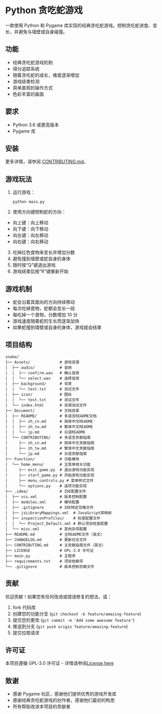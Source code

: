 # Python 贪吃蛇游戏

一款使用 Python 和 Pygame 库实现的经典贪吃蛇游戏。控制贪吃蛇进食、变长，并避免与墙壁或自身碰撞。

## 功能

- 经典贪吃蛇游戏机制
- 得分追踪系统
- 随着贪吃蛇的成长，难度逐渐增加
- 游戏结束检测
- 简单直观的操作方式
- 色彩丰富的画面

## 要求

- Python 3.6 或更高版本
- Pygame 库

## 安装

更多详情，请参阅 [CONTRIBUTING.md](../CONTRIBUTING/zh_cn.md)。

## 游戏玩法

1. 运行游戏：
   ```
   python main.py
   ```

2. 使用方向键控制蛇的方向：
  - 向上键：向上移动
  - 向下键：向下移动
  - 向左键：向左移动
  - 向右键：向右移动

3. 吃掉红色食物来变长并增加分数
4. 避免撞到墙壁或蛇自身的身体
5. 随时按“Q”键退出游戏
6. 游戏结束后按“R”键重新开始

## 游戏机制

- 蛇会沿着其面向的方向持续移动
- 每次吃掉食物，蛇都会变长一段
- 每吃掉一个食物，分数增加 10 分
- 游戏速度随着蛇的生长而逐渐加快
- 如果蛇撞到墙壁或自身的身体，游戏就会结束

## 项目结构

```
snake/
├── Assets/             # 游戏资源
│  ├── audio/           # 音频
│  │  ├── confirm.wav   # 确认音效
│  │  └── select.wav    # 选择音效
│  ├── background/      # 背景
│  │  └── test.txt      # 测试文件
│  ├── icon/            # 图标
│  │  └── test.txt      # 测试文件
│  └── index.html       # 资源测试文件
├── Document/           # 文档目录
│  ├── README/          # 多语言README文档
│  │  ├── zh_cn.md      # 简体中文README
│  │  ├── zh_tw.md      # 繁体中文README
│  │  └── jp.md         # 日语README
│  └── CONTRIBUTING/    # 多语言贡献指南
│     ├── zh_cn.md      # 简体中文贡献指南
│     ├── zh_tw.md      # 繁体中文贡献指南
│     └── jp.md         # 日语贡献指南
├── Function/           # 功能模块
│  └── home_menu/       # 主菜单相关功能
│     ├── exit_game.py  # 退出游戏功能实现
│     ├── start_game.py # 开始游戏功能实现
│     ├── menu_controls.py # 菜单样式文件
│     └── options.py    # 选项功能实现
├── .idea/              # IDE配置文件
│  ├── vcs.xml          # 版本控制配置
│  ├── modules.xml      # 模块配置
│  ├── .gitignore       # IDE特定忽略文件
│  ├── jsLibraryMappings.xml  # JavaScript库映射
│  ├── inspectionProfiles/    # 检查配置文件
│  │  └── Project_Default.xml # 默认项目检查配置
│  └── misc.xml         # 其他杂项配置
├── README.md           # 主README文件（英文）
├── CHANGELOG.md        # 更新日志文件
├── CONTRIBUTING.md     # 主贡献指南文件（英文）
├── LICENSE             # GPL-3.0 许可证
├── main.py             # 主程序
├── requirements.txt    # 项目依赖项
└── .gitignore          # 版本控制忽略文件
```

## 贡献

欢迎贡献！如果您有任何改进或错误修复的想法，请：

1. fork 代码库
2. 创建您的功能分支 (`git checkout -b feature/amazing-feature`)
3. 提交您的更改 (`git commit -m 'Add some awesome feature'`)
4. 推送到分支 (`git push origin feature/amazing-feature`)
5. 提交拉取请求

## 许可证

本项目遵循 GPL-3.0 许可证 - 详情请参阅[License here](../../LICENSE)

## 致谢

- 感谢 Pygame 社区，感谢他们提供优秀的游戏开发库
- 感谢经典贪吃蛇游戏的创作者，感谢他们最初的构思
- 所有帮助改进本项目的贡献者